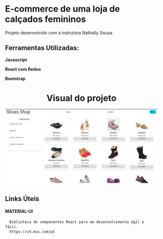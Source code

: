 # E-commerce de uma loja de calçados femininos

Projeto desenvolvido com a instrutora Nathally Souza.

## Ferramentas Utilizadas:
  **Javascript**

  **React com Redux**

  **Bootstrap**


<h1 align=center> Visual do projeto </h1>
<p>
  <img src=".github/shoesShop.png">
</p>

## Links Úteis
#### MATERIAL-UI 
```
  Biblioteca de componentes React para um desenvolvimento ágil e fácil.
  https://v4.mui.com/pt
```
